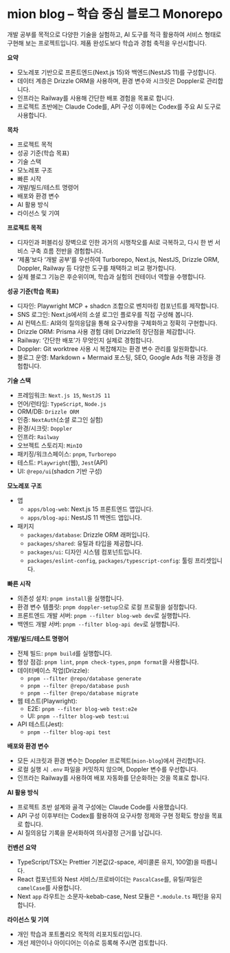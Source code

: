 # mion blog – 학습 중심 블로그 Monorepo

개발 공부를 목적으로 다양한 기술을 실험하고, AI 도구를 적극 활용하여 서비스 형태로 구현해 보는 프로젝트입니다. 제품 완성도보다 학습과 경험 축적을 우선시합니다.

**요약**

- 모노레포 기반으로 프론트엔드(Next.js 15)와 백엔드(NestJS 11)를 구성합니다.
- 데이터 계층은 Drizzle ORM을 사용하며, 환경 변수와 시크릿은 Doppler로 관리합니다.
- 인프라는 Railway를 사용해 간단한 배포 경험을 목표로 합니다.
- 프로젝트 초반에는 Claude Code를, API 구성 이후에는 Codex를 주요 AI 도구로 사용합니다.

**목차**

- 프로젝트 목적
- 성공 기준(학습 목표)
- 기술 스택
- 모노레포 구조
- 빠른 시작
- 개발/빌드/테스트 명령어
- 배포와 환경 변수
- AI 활용 방식
- 라이선스 및 기여

**프로젝트 목적**

- 디자인과 퍼블리싱 장벽으로 인한 과거의 시행착오를 AI로 극복하고, 다시 한 번 서비스 구축 흐름 전반을 경험합니다.
- ‘제품’보다 ‘개발 공부’를 우선하여 Turborepo, Next.js, NestJS, Drizzle ORM, Doppler, Railway 등 다양한 도구를 채택하고 비교 평가합니다.
- 실제 블로그 기능은 후순위이며, 학습과 실험의 컨테이너 역할을 수행합니다.

**성공 기준(학습 목표)**

- 디자인: Playwright MCP + shadcn 조합으로 벤치마킹 컴포넌트를 제작합니다.
- SNS 로그인: Next.js에서의 소셜 로그인 플로우를 직접 구성해 봅니다.
- AI 컨텍스트: AI와의 질의응답을 통해 요구사항을 구체화하고 정확히 구현합니다.
- Drizzle ORM: Prisma 사용 경험 대비 Drizzle의 장단점을 체감합니다.
- Railway: ‘간단한 배포’가 무엇인지 실제로 경험합니다.
- Doppler: Git worktree 사용 시 복잡해지는 환경 변수 관리를 일원화합니다.
- 블로그 운영: Markdown + Mermaid 포스팅, SEO, Google Ads 적용 과정을 경험합니다.

**기술 스택**

- 프레임워크: `Next.js 15`, `NestJS 11`
- 언어/런타임: `TypeScript`, `Node.js`
- ORM/DB: `Drizzle ORM`
- 인증: `NextAuth`(소셜 로그인 실험)
- 환경/시크릿: `Doppler`
- 인프라: `Railway`
- 오브젝트 스토리지: `MinIO`
- 패키징/워크스페이스: `pnpm`, `Turborepo`
- 테스트: `Playwright`(웹), `Jest`(API)
- UI: `@repo/ui`(shadcn 기반 구성)

**모노레포 구조**

- 앱
  - `apps/blog-web`: Next.js 15 프론트엔드 앱입니다.
  - `apps/blog-api`: NestJS 11 백엔드 앱입니다.
- 패키지
  - `packages/database`: Drizzle ORM 래퍼입니다.
  - `packages/shared`: 유틸과 타입을 제공합니다.
  - `packages/ui`: 디자인 시스템 컴포넌트입니다.
  - `packages/eslint-config`, `packages/typescript-config`: 툴링 프리셋입니다.

**빠른 시작**

- 의존성 설치: `pnpm install`을 실행합니다.
- 환경 변수 템플릿: `pnpm doppler-setup`으로 로컬 프로필을 설정합니다.
- 프론트엔드 개발 서버: `pnpm --filter blog-web dev`로 실행합니다.
- 백엔드 개발 서버: `pnpm --filter blog-api dev`로 실행합니다.

**개발/빌드/테스트 명령어**

- 전체 빌드: `pnpm build`를 실행합니다.
- 형상 점검: `pnpm lint`, `pnpm check-types`, `pnpm format`을 사용합니다.
- 데이터베이스 작업(Drizzle):
  - `pnpm --filter @repo/database generate`
  - `pnpm --filter @repo/database push`
  - `pnpm --filter @repo/database migrate`
- 웹 테스트(Playwright):
  - E2E: `pnpm --filter blog-web test:e2e`
  - UI: `pnpm --filter blog-web test:ui`
- API 테스트(Jest):
  - `pnpm --filter blog-api test`

**배포와 환경 변수**

- 모든 시크릿과 환경 변수는 Doppler 프로젝트(`mion-blog`)에서 관리합니다.
- 로컬 실행 시 `.env` 파일을 커밋하지 않으며, Doppler 변수를 우선합니다.
- 인프라는 Railway를 사용하여 배포 자동화를 단순화하는 것을 목표로 합니다.

**AI 활용 방식**

- 프로젝트 초반 설계와 골격 구성에는 Claude Code를 사용했습니다.
- API 구성 이후부터는 Codex를 활용하여 요구사항 정제와 구현 정확도 향상을 목표로 합니다.
- AI 질의응답 기록을 문서화하여 의사결정 근거를 남깁니다.

**컨벤션 요약**

- TypeScript/TSX는 Prettier 기본값(2-space, 세미콜론 유지, 100열)을 따릅니다.
- React 컴포넌트와 Nest 서비스/프로바이더는 `PascalCase`를, 유틸/파일은 `camelCase`를 사용합니다.
- Next `app` 라우트는 소문자-kebab-case, Nest 모듈은 `*.module.ts` 패턴을 유지합니다.

**라이선스 및 기여**

- 개인 학습과 포트폴리오 목적의 리포지토리입니다.
- 개선 제안이나 아이디어는 이슈로 등록해 주시면 검토합니다.
